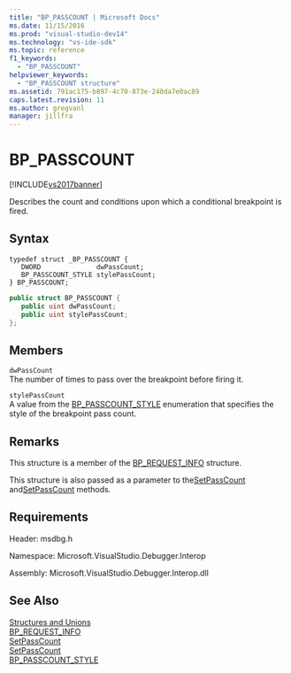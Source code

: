 ```yaml
---
title: "BP_PASSCOUNT | Microsoft Docs"
ms.date: 11/15/2016
ms.prod: "visual-studio-dev14"
ms.technology: "vs-ide-sdk"
ms.topic: reference
f1_keywords: 
  - "BP_PASSCOUNT"
helpviewer_keywords: 
  - "BP_PASSCOUNT structure"
ms.assetid: 791ac175-b897-4c70-873e-240da7e0ac89
caps.latest.revision: 11
ms.author: gregvanl
manager: jillfra
---
```

# BP_PASSCOUNT
[!INCLUDE[vs2017banner](../../../includes/vs2017banner.md)]

Describes the count and conditions upon which a conditional breakpoint is fired.  
  
## Syntax  
  
```cpp#  
typedef struct _BP_PASSCOUNT {   
   DWORD              dwPassCount;  
   BP_PASSCOUNT_STYLE stylePassCount;  
} BP_PASSCOUNT;  
```  
  
```csharp  
public struct BP_PASSCOUNT {   
   public uint dwPassCount;  
   public uint stylePassCount;  
};  
```  
  
## Members  
 `dwPassCount`  
 The number of times to pass over the breakpoint before firing it.  
  
 `stylePassCount`  
 A value from the [BP_PASSCOUNT_STYLE](../../../extensibility/debugger/reference/bp-passcount-style.md) enumeration that specifies the style of the breakpoint pass count.  
  
## Remarks  
 This structure is a member of the [BP_REQUEST_INFO](../../../extensibility/debugger/reference/bp-request-info.md) structure.  
  
 This structure is also passed as a parameter to the[SetPassCount](../../../extensibility/debugger/reference/idebugboundbreakpoint2-setpasscount.md) and[SetPassCount](../../../extensibility/debugger/reference/idebugpendingbreakpoint2-setpasscount.md) methods.  
  
## Requirements  
 Header: msdbg.h  
  
 Namespace: Microsoft.VisualStudio.Debugger.Interop  
  
 Assembly: Microsoft.VisualStudio.Debugger.Interop.dll  
  
## See Also  
 [Structures and Unions](../../../extensibility/debugger/reference/structures-and-unions.md)   
 [BP_REQUEST_INFO](../../../extensibility/debugger/reference/bp-request-info.md)   
 [SetPassCount](../../../extensibility/debugger/reference/idebugboundbreakpoint2-setpasscount.md)   
 [SetPassCount](../../../extensibility/debugger/reference/idebugpendingbreakpoint2-setpasscount.md)   
 [BP_PASSCOUNT_STYLE](../../../extensibility/debugger/reference/bp-passcount-style.md)
